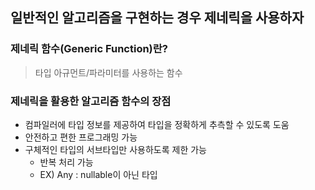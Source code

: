 ## 일반적인 알고리즘을 구현하는 경우 제네릭을 사용하자
### 제네릭 함수(Generic Function)란?
> 타입 아규먼트/파라미터를 사용하는 함수
### 제네릭을 활용한 알고리즘 함수의 장점
- 컴파일러에 타입 정보를 제공하여 타입을 정확하게 추측할 수 있도록 도움
- 안전하고 편한 프로그래밍 가능
- 구체적인 타입의 서브타입만 사용하도록 제한 가능
  - 반복 처리 가능
  - EX) Any : nullable이 아닌 타입
